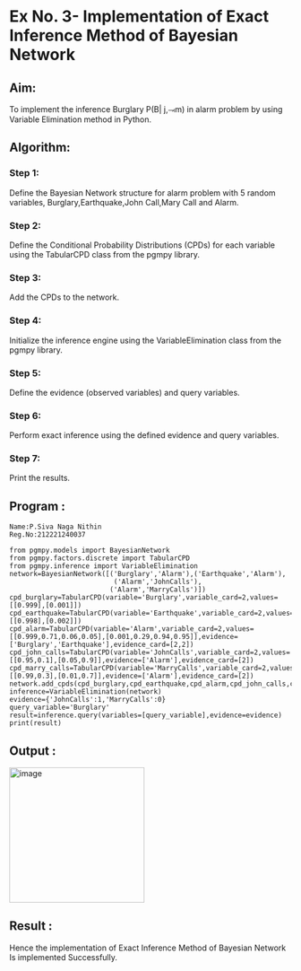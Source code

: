 # Ex No. 3- Implementation of Exact Inference Method of Bayesian Network

## Aim:
To implement the inference Burglary P(B| j,⥗m) in alarm problem by using Variable Elimination method in Python.

## Algorithm:
### Step 1:
Define the Bayesian Network structure for alarm problem with 5 random 
             variables, Burglary,Earthquake,John Call,Mary Call and Alarm.<br>
### Step 2: 
Define the Conditional Probability Distributions (CPDs) for each variable 
            using the TabularCPD class from the pgmpy library.<br>
### Step 3: 
Add the CPDs to the network.<br>
### Step 4: 
Initialize the inference engine using the VariableElimination class from 
             the pgmpy library.<br>
### Step 5: 
Define the evidence (observed variables) and query variables.<br>
### Step 6:
Perform exact inference using the defined evidence and query variables.<br>
### Step 7: 
Print the results.<br>

## Program :
```
Name:P.Siva Naga Nithin
Reg.No:212221240037
```
```
from pgmpy.models import BayesianNetwork
from pgmpy.factors.discrete import TabularCPD
from pgmpy.inference import VariableElimination
network=BayesianNetwork([('Burglary','Alarm'),('Earthquake','Alarm'),
                          ('Alarm','JohnCalls'),
                         ('Alarm','MarryCalls')])
cpd_burglary=TabularCPD(variable='Burglary',variable_card=2,values=[[0.999],[0.001]])
cpd_earthquake=TabularCPD(variable='Earthquake',variable_card=2,values=[[0.998],[0.002]])
cpd_alarm=TabularCPD(variable='Alarm',variable_card=2,values=[[0.999,0.71,0.06,0.05],[0.001,0.29,0.94,0.95]],evidence=['Burglary','Earthquake'],evidence_card=[2,2])
cpd_john_calls=TabularCPD(variable='JohnCalls',variable_card=2,values=[[0.95,0.1],[0.05,0.9]],evidence=['Alarm'],evidence_card=[2])
cpd_marry_calls=TabularCPD(variable='MarryCalls',variable_card=2,values=[[0.99,0.3],[0.01,0.7]],evidence=['Alarm'],evidence_card=[2])
network.add_cpds(cpd_burglary,cpd_earthquake,cpd_alarm,cpd_john_calls,cpd_marry_calls)
inference=VariableElimination(network)
evidence={'JohnCalls':1,'MarryCalls':0}
query_variable='Burglary'
result=inference.query(variables=[query_variable],evidence=evidence)
print(result)
```


## Output :
<img width="241" alt="image" src="https://github.com/nithin-popuri7/Ex-No.-3--Implementation-of-Exact-Inference-Method-of-Bayesian-Network/assets/94154780/de94a208-1311-4c94-9f48-e69521fa0eb9">


## Result :  
Hence the implementation of Exact Inference Method of Bayesian Network Is implemented Successfully.




